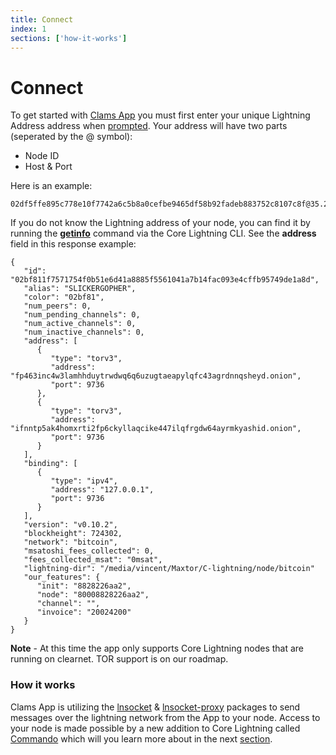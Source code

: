 ```yaml
---
title: Connect
index: 1
sections: ['how-it-works']
---
```


# Connect

To get started with [Clams App](https://app.clams.tech) you must first enter your unique Lightning Address address when [prompted](https://app.clams.tech/connect). Your address will have two parts (seperated by the @ symbol):

- Node ID
- Host & Port

Here is an example:

```
02df5ffe895c778e10f7742a6c5b8a0cefbe9465df58b92fadeb883752c8107c8f@35.232.170.67:9735
```

If you do not know the Lightning address of your node, you can find it by running the [**getinfo**](https://lightning.readthedocs.io/lightning-getinfo.7.html?#synopsis) command via the Core Lightning CLI. See the **address** field in this response example:

```
{
   "id": "02bf811f7571754f0b51e6d41a8885f5561041a7b14fac093e4cffb95749de1a8d",
   "alias": "SLICKERGOPHER",
   "color": "02bf81",
   "num_peers": 0,
   "num_pending_channels": 0,
   "num_active_channels": 0,
   "num_inactive_channels": 0,
   "address": [
      {
         "type": "torv3",
         "address": "fp463inc4w3lamhhduytrwdwq6q6uzugtaeapylqfc43agrdnnqsheyd.onion",
         "port": 9736
      },
      {
         "type": "torv3",
         "address": "ifnntp5ak4homxrti2fp6ckyllaqcike447ilqfrgdw64ayrmkyashid.onion",
         "port": 9736
      }
   ],
   "binding": [
      {
         "type": "ipv4",
         "address": "127.0.0.1",
         "port": 9736
      }
   ],
   "version": "v0.10.2",
   "blockheight": 724302,
   "network": "bitcoin",
   "msatoshi_fees_collected": 0,
   "fees_collected_msat": "0msat",
   "lightning-dir": "/media/vincent/Maxtor/C-lightning/node/bitcoin"
   "our_features": {
      "init": "8828226aa2",
      "node": "80008828226aa2",
      "channel": "",
      "invoice": "20024200"
   }
}
```

**Note** - At this time the app only supports Core Lightning nodes that are running on clearnet. TOR support is on our roadmap.

### How it works

Clams App is utilizing the [lnsocket](https://github.com/jb55/lnsocket) & [lnsocket-proxy](https://github.com/clams-tech/lnsocket-proxy) packages to send messages over the lightning network from the App to your node. Access to your node is made possible by a new addition to Core Lightning called [Commando](https://lightning.readthedocs.io/lightning-commando-rune.7.html) which will you learn more about in the next [section](/docs/runes).
